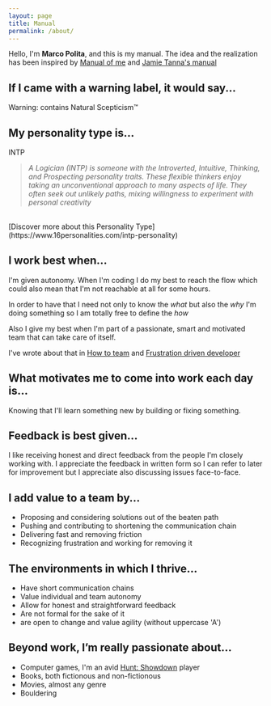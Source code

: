 ```yaml
---
layout: page
title: Manual
permalink: /about/
---
```


Hello, I'm __Marco Polita__, and this is my manual.
The idea and the realization has been inspired by [Manual of me](https://my.manualof.me) and [Jamie Tanna's manual](https://manual.jvt.me/)


## If I came with a warning label, it would say...
Warning: contains Natural Scepticism™

## My personality type is...
<div class="mbticode">INTP</div>

> _A Logician (INTP) is someone with the Introverted, Intuitive, Thinking, and Prospecting personality traits. These flexible thinkers enjoy taking an unconventional approach to many aspects of life. They often seek out unlikely paths, mixing willingness to experiment with personal creativity_
<br>
[Discover more about this Personality Type](https://www.16personalities.com/intp-personality)

## I work best when...
I'm given autonomy. When I'm coding I do my best to reach the flow which could also mean that I'm not reachable at all for some hours.

In order to have that I need not only to know the _what_ but also the _why_ I'm doing something so I am totally free to define the _how_

Also I give my best when I'm part of a passionate, smart and motivated team that can take care of itself.

I've wrote about that in [How to team](https://www.marcopolita.me/blog/2021/11/19/How-to-team.html) and [Frustration driven developer](https://www.marcopolita.me/blog/2021/02/06/frustration-driven-developer.html)

## What motivates me to come into work each day is...
Knowing that I'll learn something new by building or fixing something.

## Feedback is best given...
I like receiving honest and direct feedback from the people I'm closely working with.
I appreciate the feedback in written form so I can refer to later for improvement but I appreciate also discussing issues face-to-face.

## I add value to a team by...
- Proposing and considering solutions out of the beaten path
- Pushing and contributing to shortening the communication chain
- Delivering fast and removing friction
- Recognizing frustration and working for removing it

## The environments in which I thrive...
- Have short communication chains
- Value individual and team autonomy
- Allow for honest and straightforward feedback
- Are not formal for the sake of it
- are open to change and value agility (without uppercase 'A')

## Beyond work, I’m really passionate about...
- Computer games, I'm an avid [Hunt: Showdown](https://www.huntshowdown.com/) player
- Books, both fictionous and non-fictionous
- Movies, almost any genre
- Bouldering